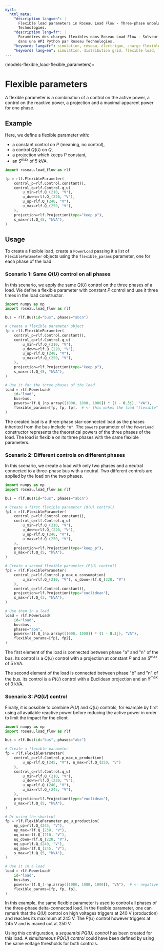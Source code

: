 ```yaml
---
myst:
  html_meta:
    "description lang=en": |
      Flexible load parameters in Roseau Load Flow - Three-phase unbalanced load flow solver in a Python API by Roseau
      Technologies.
    "description lang=fr": |
      Paramètres des charges flexibles dans Roseau Load Flow - Solveur d'écoulement de charge triphasé et déséquilibré
      dans une API Python par Roseau Technologies.
    "keywords lang=fr": simulation, réseau, électrique, charge flexible, bus, roseau load flow, paramètres
    "keywords lang=en": simulation, distribution grid, flexible load, load, parameters
---
```


(models-flexible_load-flexible_parameters)=

# Flexible parameters

A flexible parameter is a combination of a control on the active power, a control on the reactive
power, a projection and a maximal apparent power for one phase.

## Example

Here, we define a flexible parameter with:

- a constant control on $P$ (meaning, no control),
- a control $Q(U)$ on $Q$,
- a projection which keeps $P$ constant,
- an $S^{\max}$ of 5 kVA.

```python
import roseau.load_flow as rlf

fp = rlf.FlexibleParameter(
    control_p=rlf.Control.constant(),
    control_q=rlf.Control.q_u(
        u_min=rlf.Q_(210, "V"),
        u_down=rlf.Q_(220, "V"),
        u_up=rlf.Q_(240, "V"),
        u_max=rlf.Q_(250, "V"),
    ),
    projection=rlf.Projection(type="keep_p"),
    s_max=rlf.Q_(5, "kVA"),
)
```

## Usage

To create a flexible load, create a `PowerLoad` passing it a list of `FlexibleParameter` objects
using the `flexible_params` parameter, one for each phase of the load.

### Scenario 1: Same $Q(U)$ control on all phases

In this scenario, we apply the same $Q(U)$ control on the three phases of a load. We define a
flexible parameter with constant $P$ control and use it three times in the load constructor.

```python
import numpy as np
import roseau.load_flow as rlf

bus = rlf.Bus(id="bus", phases="abcn")

# Create a flexible parameter object
fp = rlf.FlexibleParameter(
    control_p=rlf.Control.constant(),
    control_q=rlf.Control.q_u(
        u_min=rlf.Q_(210, "V"),
        u_down=rlf.Q_(220, "V"),
        u_up=rlf.Q_(240, "V"),
        u_max=rlf.Q_(250, "V"),
    ),
    projection=rlf.Projection(type="keep_p"),
    s_max=rlf.Q_(5, "kVA"),
)

# Use it for the three phases of the load
load = rlf.PowerLoad(
    id="load",
    bus=bus,
    powers=rlf.Q_(np.array([1000, 1000, 1000]) * (1 - 0.3j), "VA"),
    flexible_params=[fp, fp, fp],  # <- this makes the load "flexible"
)
```

The created load is a three-phase star-connected load as the phases inherited from the bus include
`"n"`. The `powers` parameter of the `PowerLoad` constructor represents the theoretical powers of
the three phases of the load. The load is flexible on its three phases with the same flexible
parameters.

### Scenario 2: Different controls on different phases

In this scenario, we create a load with only two phases and a neutral connected to a three-phase
bus with a neutral. Two different controls are applied by the load on the two phases.

```python
import numpy as np
import roseau.load_flow as rlf

bus = rlf.Bus(id="bus", phases="abcn")

# Create a first flexible parameter (Q(U) control)
fp1 = rlf.FlexibleParameter(
    control_p=rlf.Control.constant(),
    control_q=rlf.Control.q_u(
        u_min=rlf.Q_(210, "V"),
        u_down=rlf.Q_(220, "V"),
        u_up=rlf.Q_(240, "V"),
        u_max=rlf.Q_(250, "V"),
    ),
    projection=rlf.Projection(type="keep_p"),
    s_max=rlf.Q_(5, "kVA"),
)

# Create a second flexible parameter (P(U) control)
fp2 = rlf.FlexibleParameter(
    control_p=rlf.Control.p_max_u_consumption(
        u_min=rlf.Q_(210, "V"), u_down=rlf.Q_(220, "V")
    ),
    control_q=rlf.Control.constant(),
    projection=rlf.Projection(type="euclidean"),
    s_max=rlf.Q_(3, "kVA"),
)

# Use them in a load
load = rlf.PowerLoad(
    id="load",
    bus=bus,
    phases="abn",
    powers=rlf.Q_(np.array([1000, 1000]) * (1 - 0.3j), "VA"),
    flexible_params=[fp1, fp2],
)
```

The first element of the load is connected between phase "a" and "n" of the bus. Its control is a
$Q(U)$ control with a projection at constant $P$ and an $S^{\max}$ of 5 kVA.

The second element of the load is connected between phase "b" and "n" of the bus. Its control is a
$P(U)$ control with a Euclidean projection and an $S^{\max}$ of 3 kVA.

### Scenario 3: $PQ(U)$ control

Finally, it is possible to combine $P(U)$ and $Q(U)$ controls, for example by first using all
available reactive power before reducing the active power in order to limit the impact for the
client.

```python
import numpy as np
import roseau.load_flow as rlf

bus = rlf.Bus(id="bus", phases="abc")

# Create a flexible parameter
fp = rlf.FlexibleParameter(
    control_p=rlf.Control.p_max_u_production(
        u_up=rlf.Q_(245, "V"), u_max=rlf.Q_(250, "V")
    ),
    control_q=rlf.Control.q_u(
        u_min=rlf.Q_(210, "V"),
        u_down=rlf.Q_(220, "V"),
        u_up=rlf.Q_(240, "V"),
        u_max=rlf.Q_(245, "V"),
    ),
    projection=rlf.Projection(type="euclidean"),
    s_max=rlf.Q_(5, "kVA"),
)

# Or using the shortcut
fp = rlf.FlexibleParameter.pq_u_production(
    up_up=rlf.Q_(245, "V"),
    up_max=rlf.Q_(250, "V"),
    uq_min=rlf.Q_(210, "V"),
    uq_down=rlf.Q_(220, "V"),
    uq_up=rlf.Q_(240, "V"),
    uq_max=rlf.Q_(245, "V"),
    s_max=rlf.Q_(5, "kVA"),
)

# Use it in a load
load = rlf.PowerLoad(
    id="load",
    bus=bus,
    powers=rlf.Q_(-np.array([1000, 1000, 1000]), "VA"),  # <- negative powers (generator)
    flexible_params=[fp, fp, fp],
)
```

In this example, the same flexible parameter is used to control all phases of the three-phase
delta-connected load. In the flexible parameter, one can remark that the $Q(U)$ control on high
voltages triggers at 240 V (production) and reaches its maximum at 245 V. The $P(U)$ control
however triggers at 245 V and is maxed out at 250 V.

Using this configuration, a _sequential $PQ(U)$ control_ has been created for this load. A
_simultaneous $PQ(U)$ control_ could have been defined by using the same voltage thresholds for both
controls.

